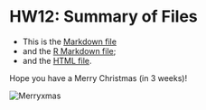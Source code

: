 HW12: Summary of Files
==========================

* This is the [Markdown file](https://github.com/STAT545-UBC/zz_michelle_lee-coursework/blob/master/HW12/hw12.md)
* and the [R Markdown file](https://github.com/STAT545-UBC/zz_michelle_lee-coursework/blob/master/HW8/hw12.Rmd);
* and the [HTML file](https://github.com/STAT545-UBC/zz_michelle_lee-coursework/blob/master/HW8/hw12.html).


Hope you have a Merry Christmas (in 3 weeks)!

![Merryxmas](http://imgs.xkcd.com/comics/incident.png)